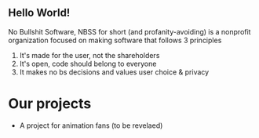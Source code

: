 ## Hello World!

No Bullshit Software, NBSS for short (and profanity-avoiding) is a nonprofit organization focused on making software that follows 3 principles
  1. It's made for the user, not the shareholders
  2. It's open, code should belong to everyone
  3. It makes no bs decisions and values user choice & privacy

# Our projects
- A project for animation fans (to be revelaed)
